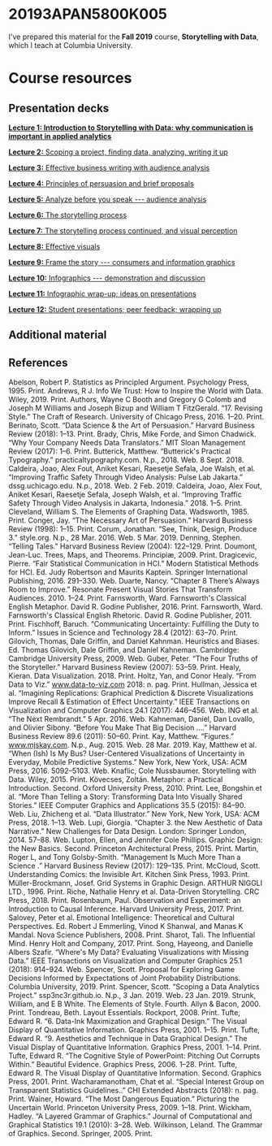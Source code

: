# 20193APAN5800K005

I've prepared this material for the **Fall 2019** course, **Storytelling with Data**, which I teach at Columbia University. 

# Course resources

## Presentation decks

[**Lecture 1: Introduction to Storytelling with Data: why communication is important in applied analytics**](https://github.com/ssp3nc3r/20193APAN5800K005/module_01.pdf) 

[**Lecture 2:** Scoping a project, finding data, analyzing, writing it up](https://github.com/ssp3nc3r/20193APAN5800K005/module_02,pdf)

[**Lecture 3:** Effective business writing with audience analysis](https://github.com/ssp3nc3r/20193APAN5800K005/module_03.pdf)

[**Lecture 4:** Principles of persuasion and brief proposals](https://github.com/ssp3nc3r/20193APAN5800K005/module_04.pdf)

[**Lecture 5:** Analyze before you speak --- audience analysis](https://github.com/ssp3nc3r/20193APAN5800K005/module_05.pdf)

[**Lecture 6:** The storytelling process](https://github.com/ssp3nc3r/20193APAN5800K005/module_06.pdf)

[**Lecture 7:** The storytelling process continued, and visual perception](https://github.com/ssp3nc3r/20193APAN5800K005/module_07.pdf)

[**Lecture 8:** Effective visuals](https://github.com/ssp3nc3r/20193APAN5800K005/module_08.pdf)

[**Lecture 9:** Frame the story --- consumers and information graphics](https://github.com/ssp3nc3r/20193APAN5800K005/module_09.pdf)

[**Lecture 10:** Infographics --- demonstration and discussion](https://github.com/ssp3nc3r/20193APAN5800K005/module_10.pdf)

[**Lecture 11:** Infographic wrap-up; ideas on presentations](https://github.com/ssp3nc3r/20193APAN5800K005/module_11.pdf)

[**Lecture 12:** Student presentations; peer feedback; wrapping up](https://github.com/ssp3nc3r/20193APAN5800K005/module_12.pdf)

## Additional material


## References

Abelson, Robert P. Statistics as Principled Argument. Psychology Press, 1995. Print.
Andrews, R J. Info We Trust: How to Inspire the World with Data. Wiley, 2019. Print.
Authors, Wayne C Booth and Gregory G Colomb and Joseph M Williams and Joseph Bizup and William T FitzGerald. “17. Revising Style.” The Craft of Research. University of Chicago Press, 2016. 1–20. Print.
Berinato, Scott. “Data Science & the Art of Persuasion.” Harvard Business Review (2018): 1–13. Print.
Brady, Chris, Mike Forde, and Simon Chadwick. “Why Your Company Needs Data Translators.” MIT Sloan Management Review (2017): 1–6. Print.
Butterick, Matthew. “Butterick's Practical Typography.” practicaltypography.com. N.p., 2018. Web. 8 Sept. 2018.
Caldeira, Joao, Alex Fout, Aniket Kesari, Raesetje Sefala, Joe Walsh, et al. “Improving Traffic Safety Through Video Analysis: Pulse Lab Jakarta.” dssg.uchicago.edu. N.p., 2018. Web. 2 Feb. 2019.
Caldeira, Joao, Alex Fout, Aniket Kesari, Raesetje Sefala, Joseph Walsh, et al. “Improving Traffic Safety Through Video Analysis in Jakarta, Indonesia.” 2018. 1–5. Print.
Cleveland, William S. The Elements of Graphing Data. Wadsworth, 1985. Print.
Conger, Jay. “The Necessary Art of Persuasion.” Harvard Business Review (1998): 1–15. Print.
Corum, Jonathan. “See, Think, Design, Produce 3.” style.org. N.p., 28 Mar. 2016. Web. 5 Mar. 2019.
Denning, Stephen. “Telling Tales.” Harvard Business Review (2004): 122–129. Print.
Doumont, Jean-Luc. Trees, Maps, and Theorems. Principiæ, 2009. Print.
Dragicevic, Pierre. “Fair Statistical Communication in HCI.” Modern Statistical Methods for HCI. Ed. Judy Robertson and Maurits Kaptein. Springer International Publishing, 2016. 291–330. Web.
Duarte, Nancy. “Chapter 8 There’s Always Room to Improve.” Resonate Present Visual Stories That Transform Audiences. 2010. 1–24. Print.
Farnsworth, Ward. Farnsworth's Classical English Metaphor. David R. Godine Publisher, 2016. Print.
Farnsworth, Ward. Farnsworth's Classical English Rhetoric. David R. Godine Publisher, 2011. Print.
Fischhoff, Baruch. “Communicating Uncertainty: Fulfilling the Duty to Inform.” Issues in Science and Technology 28.4 (2012): 63–70. Print.
Gilovich, Thomas, Dale Griffin, and Daniel Kahnman. Heuristics and Biases. Ed. Thomas Gilovich, Dale Griffin, and Daniel Kahneman. Cambridge: Cambridge University Press, 2009. Web.
Guber, Peter. “The Four Truths of the Storyteller.” Harvard Business Review (2007): 53–59. Print.
Healy, Kieran. Data Visualization. 2018. Print.
Holtz, Yan, and Conor Healy. “From Data to Viz.” www.data-to-viz.com 2018: n. pag. Print.
Hullman, Jessica et al. “Imagining Replications: Graphical Prediction & Discrete Visualizations Improve Recall & Estimation of Effect Uncertainty.” IEEE Transactions on Visualization and Computer Graphics 24.1 (2017): 446–456. Web.
ING et al. “The Next Rembrandt.” 5 Apr. 2016. Web.
Kahneman, Daniel, Dan Lovallo, and Olivier Sibony. “Before You Make That Big Decision ....” Harvard Business Review 89.6 (2011): 50–60. Print.
Kay, Matthew. “Figures.” www.mjskay.com. N.p., Aug. 2015. Web. 28 Mar. 2019.
Kay, Matthew et al. “When (Ish) Is My Bus? User-Centered Visualizations of Uncertainty in Everyday, Mobile Predictive Systems.” New York, New York, USA: ACM Press, 2016. 5092–5103. Web.
Knaflic, Cole Nussbaumer. Storytelling with Data. Wiley, 2015. Print.
Kövecses, Zoltán. Metaphor: a Practical Introduction. Second. Oxford University Press, 2010. Print.
Lee, Bongshin et al. “More Than Telling a Story: Transforming Data Into Visually Shared Stories.” IEEE Computer Graphics and Applications 35.5 (2015): 84–90. Web.
Liu, Zhicheng et al. “Data Illustrator.” New York, New York, USA: ACM Press, 2018. 1–13. Web.
Lupi, Giorgia. “Chapter 3. the New Aesthetic of Data Narrative.” New Challenges for Data Design. London: Springer London, 2014. 57–88. Web.
Lupton, Ellen, and Jennifer Cole Phillips. Graphic Design: the New Basics. Second. Princeton Architectural Press, 2015. Print.
Martin, Roger L, and Tony Golsby-Smith. “Management Is Much More Than a Science .” Harvard Business Review (2017): 129–135. Print.
McCloud, Scott. Understanding Comics: the Invisible Art. Kitchen Sink Press, 1993. Print.
Müller-Brockmann, Josef. Grid Systems in Graphic Design. ARTHUR NIGGLI LTD., 1996. Print.
Riche, Nathalie Henry et al. Data-Driven Storytelling. CRC Press, 2018. Print.
Rosenbaum, Paul. Observation and Experiment: an Introduction to Causal Inference. Harvard University Press, 2017. Print.
Salovey, Peter et al. Emotional Intelligence: Theoretical and Cultural Perspectives. Ed. Robert J Emmerling, Vinod K Shanwal, and Manas K Mandal. Nova Science Publishers, 2008. Print.
Sharot, Tali. The Influential Mind. Henry Holt and Company, 2017. Print.
Song, Hayeong, and Danielle Albers Szafir. “Where's My Data? Evaluating Visualizations with Missing Data.” IEEE Transactions on Visualization and Computer Graphics 25.1 (2018): 914–924. Web.
Spencer, Scott. Proposal for Exploring Game Decisions Informed by Expectations of Joint Probability Distributions. Columbia University, 2019. Print.
Spencer, Scott. “Scoping a Data Analytics Project.” ssp3nc3r.github.io. N.p., 3 Jan. 2019. Web. 23 Jan. 2019.
Strunk, William, and E B White. The Elements of Style. Fourth. Allyn & Bacon, 2000. Print.
Tondreau, Beth. Layout Essentials. Rockport, 2008. Print.
Tufte, Edward R. “6. Data-Ink Maximization and Graphical Design.” The Visual Display of Quantitative Information. Graphics Press, 2001. 1–15. Print.
Tufte, Edward R. “9. Aesthetics and Technique in Data Graphical Design.” The Visual Display of Quantitative Information. Graphics Press, 2001. 1–14. Print.
Tufte, Edward R. “The Cognitive Style of PowerPoint: Pitching Out Corrupts Within.” Beautiful Evidence. Graphics Press, 2006. 1–28. Print.
Tufte, Edward R. The Visual Display of Quantitative Information. Second. Graphics Press, 2001. Print.
Wacharamanotham, Chat et al. “Special Interest Group on Transparent Statistics Guidelines..” CHI Extended Abstracts (2018): n. pag. Print.
Wainer, Howard. “The Most Dangerous Equation.” Picturing the Uncertain World. Princeton University Press, 2009. 1–18. Print.
Wickham, Hadley. “A Layered Grammar of Graphics.” Journal of Computational and Graphical Statistics 19.1 (2010): 3–28. Web.
Wilkinson, Leland. The Grammar of Graphics. Second. Springer, 2005. Print.

